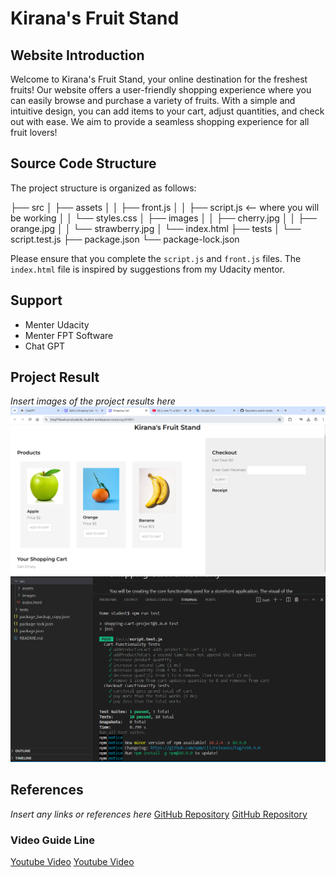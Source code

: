 # Kirana's Fruit Stand

## Website Introduction
Welcome to Kirana's Fruit Stand, your online destination for the freshest fruits! Our website offers a user-friendly shopping experience where you can easily browse and purchase a variety of fruits. With a simple and intuitive design, you can add items to your cart, adjust quantities, and check out with ease. We aim to provide a seamless shopping experience for all fruit lovers!

## Source Code Structure
The project structure is organized as follows:

├── src 
│ ├── assets 
│ │ ├── front.js 
│ │ ├── script.js <-- where you will be working 
│ │ └── styles.css 
│ ├── images 
│ │ ├── cherry.jpg 
│ │ ├── orange.jpg 
│ │ └── strawberry.jpg 
│ └── index.html 
├── tests 
│ └── script.test.js 
├── package.json 
└── package-lock.json


Please ensure that you complete the `script.js` and `front.js` files. The `index.html` file is inspired by suggestions from my Udacity mentor.

## Support
- Menter Udacity
- Menter FPT Software
- Chat GPT


## Project Result
*Insert images of the project results here*
![Result Screenshot UI](cd2073-intro-to-js-1-project-starter-main/starter/src/images/Result.png)  
![Result Screenshot run test](cd2073-intro-to-js-1-project-starter-main/starter/src/images/npm_runt_test.png)  

## References
*Insert any links or references here*
[GitHub Repository](https://github.com/lucianogasparotto/Building-a-Shopping-Cart.git)
[GitHub Repository](https://github.com/carl819/shoppingcart.git)

### Video Guide Line
[Youtube Video](https://www.youtube.com/watch?v=gXWohFYrI0M)
[Youtube Video](https://www.youtube.com/watch?v=e6NYBQ6NU74&t=266s)

